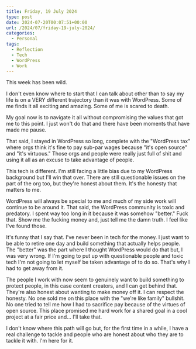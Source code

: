 ```yaml
---
title: Friday, 19 July 2024
type: post
date: 2024-07-20T00:07:51+00:00
url: /2024/07/friday-19-july-2024/
categories:
  - Personal
tags:
  - Reflection
  - Tech
  - WordPress
  - Work
---
```


This week has been wild.

I don't even know where to start that I can talk about other than to say my life is on a VERY different trajectory than it was with WordPress. Some of me finds it all exciting and amazing. Some of me is scared to death.

My goal now is to navigate it all without compromising the values that got me to this point. I just won't do that and there have been moments that have made me pause.

That said, I stayed in WordPress so long, complete with the "WordPress tax" where orgs think it's fine to pay sub-par wages because "it's open source" and "it's virtuous." Those orgs and people were really just full of shit and using it all as an excuse to take advantage of people.

This tech is different. I'm still facing a little bias due to my WordPress background but I'll win that over. There are still questionable issues on the part of the org too, but they're honest about them. It's the honesty that matters to me.

WordPress will always be special to me and much of my side work will continue to be around it. That said, the WordPress community is toxic and predatory. I spent way too long in it because it was somehow "better." Fuck that. Show me the fucking money and, just tell me the damn truth. I feel like I've found those.

It's funny that I say that. I've never been in tech for the money. I just want to be able to retire one day and build something that actually helps people. The "better" was the part where I thought WordPress would do that but, I was very wrong. If I'm going to put up with questionable people and toxic tech I'm not going to let myself be taken advantage of to do so. That's why I had to get away from it.

The people I work with now seem to genuinely want to build something to protect people, in this case content creators, and I can get behind that. They're also honest about wanting to make money off it. I can respect the honesty. No one sold me on this place with the "we're like family" bullshit. No one tried to tell me how I had to sacrifice pay because of the virtues of open source. This place promised me hard work for a shared goal in a cool project at a fair price and... I'll take that.

I don't know where this path will go but, for the first time in a while, I have a real challenge to tackle and people who are honest about who they are to tackle it with. I'm here for it.